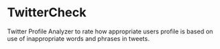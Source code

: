 # TwitterCheck
Twitter Profile Analyzer to rate how appropriate users profile is based on use of inappropriate words and phrases in tweets.
